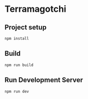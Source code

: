 # Terramagotchi

## Project setup
```
npm install
```

## Build
```
npm run build
```

## Run Development Server
```
npm run dev
```